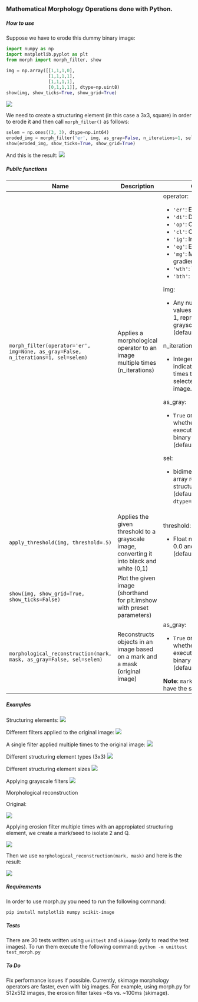 ### Mathematical Morphology Operations done with Python.

##### How to use

Suppose we have to erode this dummy binary image:

```python
import numpy as np
import matplotlib.pyplot as plt
from morph import morph_filter, show
​
img = np.array([[1,1,1,0],
                [1,1,1,1], 
                [1,1,1,1],
                [0,1,1,1]], dtype=np.uint8)
show(img, show_ticks=True, show_grid=True)
```
![](images/dummy-img.png)

We need to create a structuring element (in this case a 3x3, square) in order to erode it and then call `morph_filter()` as follows:

```python
selem = np.ones((3, 3), dtype=np.int64)
eroded_img = morph_filter('er', img, as_gray=False, n_iterations=1, sel=selem)
show(eroded_img, show_ticks=True, show_grid=True)
```
And this is the result:
![](images/dummy-img-eroded.png)

##### Public functions

| Name | Description | Options |
| --- | --- | --- | 
| `morph_filter(operator='er', img=None, as_gray=False, n_iterations=1, sel=selem)`| Applies a morphological operator to an image multiple times (n_iterations) | operator: <ul><li>`'er'`: Erosion. </li><li>`'di'`: Dilation. </li><li>`'op'`: Opening. </li><li>`'cl'`: Closing. </li><li>`'ig'`: Internal gradient. </li><li>`'eg'`: External Gradient. </li><li>`'mg'`: Morphological gradient. </li><li>`'wth'`: White top-hat. </li><li>`'bth'`: Black top-hat. </li></ul> img: <ul><li> Any numpy array with values between 0 and 1, representing a grayscale image. (default=`None`)</li></ul> n_iterations: <ul><li> Integer number indicating how many times to apply the selected filter over an image. (default=`1`)</li></ul> as_gray: <ul><li> `True` or `False` indicating whether to proceed executing grayscale or binary operations (default=`False`). </li></ul> sel: <ul><li>bidimensional numpy array representing the structuring element. (default=`np.ones((3,3), dtype=np.int64)`)</li><ul>
| `apply_threshold(img, threshold=.5)` | Applies the given threshold to a grayscale image, converting it into black and white (0,1) | threshold: <ul><li> Float number between 0.0 and 1.0. (default=`.5`) </li></ul>
| `show(img, show_grid=True, show_ticks=False)` | Plot the given image (shorthand for plt.imshow with preset parameters) | 
| `morphological_reconstruction(mark, mask, as_gray=False, sel=selem)` | Reconstructs objects in an image based on a mark and a mask (original image) | as_gray: <ul><li> `True` or `False` indicating whether to proceed executing grayscale or binary operations (default=`False`). </li></ul> **Note**: `mark` and `mask` must have the same dimensions. 


##### Examples

Structuring elements:
![](images/selem-types.png)

Different filters applied to the original image:
![](images/filters.png)

A single filter applied multiple times to the original image:
![](images/filters-multiple-times.png)

Different structuring element types (3x3)
![](images/filters-multiple-selem.png)

Different structuring element sizes
![](images/filters-multiple-selem-sizes.png)

Applying grayscale filters
![](images/filters-grayscale.png)

Morphological reconstruction

Original:

![](images/chars.bmp)

Applying erosion filter multiple times with an appropiated structuring element, we create a mark/seed to isolate 2 and Q.

![](images/morphological-mark.png)

Then we use `morphological_reconstruction(mark, mask)` and here is the result:

![](images/morphological-reconstruction.png)

##### Requirements

In order to use morph.py you need to run the following command:

```pip install matplotlib numpy scikit-image```

##### Tests

There are 30 tests written using `unittest` and `skimage` (only to read the test images). 
To run them execute the following command:  `python -m unittest test_morph.py`


##### To Do

Fix performance issues if possible. Currently, skimage morphology operators are faster, even with big images. For example, using morph.py for 512x512 images, the erosion filter takes ~6s vs. ~100ms (skimage).
